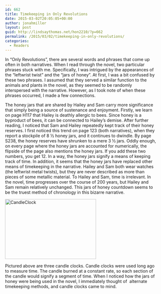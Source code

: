 ```yaml
---
id: 662
title: Timekeeping in Only Revolutions
date: 2015-03-02T20:05:05+00:00
author: jonahmiller
layout: post
guid: http://lindsaythomas.net/hon2210/?p=662
permalink: /2015/03/02/timekeeping-in-only-revolutions/
categories:
  - Readers
---
```

In “Only Revolutions”, there are several words and phrases that come up often in both narratives. When I read through the novel, two particular phrases stuck with me. Specifically, I was intrigued by the appearances of the “leftwrist twist” and the “jars of honey”. At first, I was a bit confused by these two phrases. I assumed that they served a similar function to the animals and plants in the novel, as they seemed to be randomly interspersed with the narrative. However, as I took note of when these phrases occurred, I made a few connections.

The honey jars that are shared by Hailey and Sam carry more significance that simply being a source of sustenance and enjoyment. Firstly, we learn on page H117 that Hailey is deathly allergic to bees. Since honey is a byproduct of bees, it can be connected to Hailey’s demise. After further reading, I noticed that Sam and Hailey repeatedly kept track of their honey reserves. I first noticed this trend on page 123 (both narratives), when they report a stockpile of 8 ½ honey jars, and it continues to dwindle. By page S238, the honey reserves have shrunken to a mere 3 ½ jars. Oddly enough, on every page where the honey jars are accounted for numerically, the flipside of the page also mentions the honey jars. If you add these two numbers, you get 12. In a way, the honey jars signify a means of keeping track of time. In addition, it seems that the honey jars have replaced other means of timekeeping in the narrative. Hailey and Sam both wear watches (the leftwrist metal twists), but they are never described as more than pieces of some metallic material. To Hailey and Sam, time is irrelevant. In the novel, time progresses over the course of 200 years, but Hailey and Sam remain relatively unchanged. This jars of honey countdown seems to be the truest method of chronology in this bizarre narrative.

[<img class="alignnone size-medium wp-image-663" src="http://lindsaythomas.net/hon2210/wp-content/uploads/sites/7/2015/03/CandleClock-300x198.jpg" alt="CandleClock" width="300" height="198" srcset="http://lindsaythomas.net/hon2210/wp-content/uploads/sites/7/2015/03/CandleClock-300x198.jpg 300w, http://lindsaythomas.net/hon2210/wp-content/uploads/sites/7/2015/03/CandleClock-100x66.jpg 100w, http://lindsaythomas.net/hon2210/wp-content/uploads/sites/7/2015/03/CandleClock-150x99.jpg 150w, http://lindsaythomas.net/hon2210/wp-content/uploads/sites/7/2015/03/CandleClock-200x132.jpg 200w, http://lindsaythomas.net/hon2210/wp-content/uploads/sites/7/2015/03/CandleClock-450x297.jpg 450w, http://lindsaythomas.net/hon2210/wp-content/uploads/sites/7/2015/03/CandleClock.jpg 500w" sizes="(max-width: 300px) 100vw, 300px" />](http://lindsaythomas.net/hon2210/wp-content/uploads/sites/7/2015/03/CandleClock.jpg)

Pictured above are three candle clocks. Candle clocks were used long ago to measure time. The candle burned at a constant rate, so each section of the candle would signify a segment of time. When I noticed how the jars of honey were being used in the novel, I immediately thought of  alternate timekeeping methods, and candle clocks came to mind.